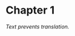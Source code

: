 # Chapter 1

<i id="example1" class="fas fa-heart extra-class"></i>

<i class="fa fa-user"></i>

<i class="fab fa-font-awesome"></i>

<i class="fas fa-heart">Text prevents translation.</i>
